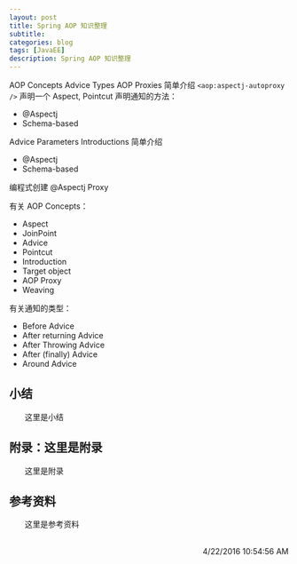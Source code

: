 ```yaml
---
layout: post
title: Spring AOP 知识整理
subtitle: 
categories: blog
tags: [JavaEE]
description: Spring AOP 知识整理
---
```


AOP Concepts
Advice Types
AOP Proxies 简单介绍
`<aop:aspectj-autoproxy />`
声明一个 Aspect, Pointcut
声明通知的方法：

- @Aspectj
- Schema-based

Advice Parameters
Introductions 简单介绍

- @Aspectj
- Schema-based

编程式创建 @Aspectj Proxy

有关 AOP Concepts：

- Aspect
- JoinPoint
- Advice
- Pointcut
- Introduction
- Target object
- AOP Proxy
- Weaving

有关通知的类型：

- Before Advice
- After returning Advice
- After Throwing Advice
- After (finally) Advice
- Around Advice

## 小结

　　这里是小结

## 附录：这里是附录

　　这里是附录

## 参考资料

　　这里是参考资料

<br/>

<div align="right">4/22/2016 10:54:56 AM </div>